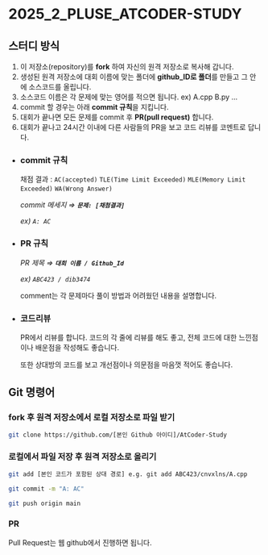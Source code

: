 # 2025_2_PLUSE_ATCODER-STUDY

## 스터디 방식

1. 이 저장소(repository)를 **fork** 하여 자신의 원격 저장소로 복사해 갑니다.
2. 생성된 원격 저장소에 대회 이름에 맞는 폴더에 **github_ID로 폴더**를 만들고 그 안에 소스코드를 올립니다.
3. 소스코드 이름은 각 문제에 맞는 영어를 적으면 됩니다. ex) A.cpp B.py ...
4. commit 할 경우는 아래 **commit 규칙**을 지킵니다.
5. 대회가 끝나면 모든 문제를 commit 후 **PR(pull request)** 합니다.
6. 대회가 끝나고 24시간 이내에 다른 사람들의 PR을 보고 코드 리뷰를 코멘트로 답니다.

- ### commit 규칙

  채점 결과 : `AC(accepted)` `TLE(Time Limit Exceeded)` `MLE(Memory Limit Exceeded)` `WA(Wrong Answer)`

  *commit 메세지 ⇒ **`문제: [채첨결과]`***
  
  *ex) `A: AC`*

- ### PR 규칙

  *PR 제목 ⇒ **`대회 이름 / Github_Id`***
  
  *ex) `ABC423 / dib3474`*
  
  comment는 각 문제마다 풀이 방법과 어려웠던 내용을 설명합니다.

- ### 코드리뷰

  PR에서 리뷰를 합니다. 코드의 각 줄에 리뷰를 해도 좋고, 전체 코드에 대한 느낀점이나 배운점을 작성해도 좋습니다.

  또한 상대방의 코드를 보고 개선점이나 의문점을 마음껏 적어도 좋습니다.

## Git 명령어

### fork 후 원격 저장소에서 로컬 저장소로 파일 받기

```bash
git clone https://github.com/[본인 Github 아이디]/AtCoder-Study
```

### 로컬에서 파일 저장 후 원격 저장소로 올리기

```bash
git add [본인 코드가 포함된 상대 경로] e.g. git add ABC423/cnvxlns/A.cpp

git commit -m "A: AC"

git push origin main
```

### PR

Pull Request는 웹 github에서 진행하면 됩니다.
